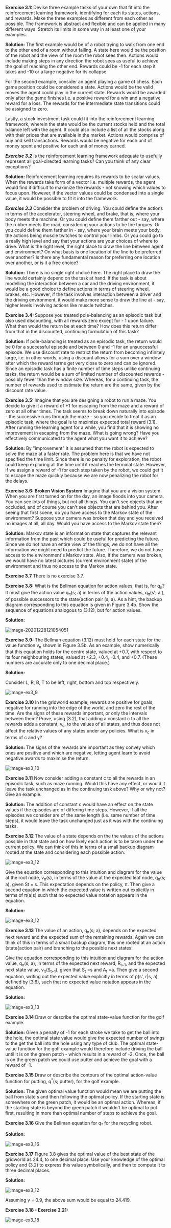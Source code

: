 <b>Exercise 3.1: </b> Devise three example tasks of your own that fit into the reinforcement learning framework, identifying for each its states, actions, and rewards. Make the three examples as different from each other as possible. The framework is abstract and  flexible and can be applied in many different ways. Stretch its limits in some way in at least one of your examples.

<b>Solution:</b> The first example would be of a robot trying to walk from one end to the other end of a room without falling. A state here would be the position of the robot and the view of the room the robot sees then. Actions would include making steps in any direction the robot sees as useful to achieve the goal of reaching the other end. Rewards could be -1 for each step it takes and -10 or a large negative for its collapse. 

   For the second example, consider an agent playing a game of chess. Each game position could be considered a state. Actions would be the valid moves the agent could play in the current state. Rewards would be awarded only after the game finishes i.e. a positive reward for a win and a negative reward for a loss. The rewards for the intermediate state transitions could be assigned to zero.

   Lastly, a stock investment task could fit into the reinforcement learning framework, wherein the state would be the current stocks held and the total balance left with the agent. It could also include a list of all the stocks along with their prices that are available in the market. Actions would comprise of buy and sell transactions. Rewards would be negative for each unit of money spent and positive for each unit of money earned. 

<b><i>Exercise 3.2</i></b> Is the reinforcement learning framework adequate to usefully represent all goal-directed learning tasks? Can you think of any clear exceptions?

<b>Solution:</b> Reinforcement learning requires its rewards to be scalar values. When the rewards take form of a vector i.e. multiple rewards, the agent would find it difficult to maximize the rewards - not knowing which values to focus upon. However, if the vector values could be condensed into a single value, it would be possible to fit it into the framework.

<b><i>Exercise 3.3</i></b> Consider the problem of driving. You could define the actions in terms of the accelerator, steering wheel, and brake, that is, where your body meets the machine. Or you could define them farther out - say, where the rubber meets the road, considering your actions to be tire torques. Or you could define them farther in - say, where your brain meets your body, the actions being muscle twitches to control your limbs. Or you could go to a really high level and say that your actions are your choices of where to drive. What is the right level, the right place to draw the line between agent and environment? On what basis is one location of the line to be preferred over another? Is there any fundamental reason for preferring one location over another, or is it a free choice?

<b>Solution:</b> There is no single right choice here. The right place to draw the line would certainly depend on the task at hand. If the task is about modelling the interaction between a car and the driving environment, it would be a good choice to define actions in terms of steering wheel, brakes, etc. However, if the task involves interaction between a driver and the driving environment, it would make more sense to draw the line at - say, higher levels involving actions like muscle twitches. 

<b>Exercise 3.4: </b> Suppose you treated pole-balancing as an episodic task but also used discounting, with all rewards zero except for - 1 upon failure. What then would the return be at each time? How does this return differ from that in the discounted, continuing formulation of this task?

<b>Solution:</b> If pole-balancing is treated as an episodic task, the return would be 0 for a successful episode and between 0 and -1 for an unsuccessful episode. We use discount rate to restrict the return from becoming infinitely large, i.e. in other words, using a discount allows for a sum over a  window after which the reward terms get very close to zero and can be ignored. Since an episodic task has a finite number of time steps unlike continuing tasks, the return would be a sum of limited number of discounted rewards - possibly fewer than the window size. Whereas, for a continuing task, the number of rewards used to estimate the return are the same, given by the discount rate value.

<b>Exercise 3.5: </b> Imagine that you are designing a robot to run a maze. You decide to give it a reward of +1 for escaping from the maze and a reward of zero at all other times. The task seems to break down naturally into episode - the successive runs through the maze - so you decide to treat it as an episodic task, where the goal is to maximize expected total reward (3.1). After running the learning agent for a while, you find that it is showing no improvement in escaping from the maze. What is going wrong? Have you effectively communicated to the agent what you want it to achieve?

<b>Solution:</b> By "improvement" it is assumed that the robot is expected to solve the maze at a faster rate. The problem here is that we have not specified the time limit. Since there is no penalty for exploration, the robot could keep exploring all the time until it reaches the terminal state. However, if we assign a reward of -1 for each step taken by the robot, we could get it to escape the maze quickly because we are now penalizing the robot for the delays.

 <b>Exercise 3.6: Broken Vision System</b> Imagine that you are a vision system. When you are first turned on for the day, an image  floods into your camera. You can see lots of things, but not all things. You can't see objects that are occluded, and of course you can't see objects that are behind you. After seeing that first scene, do you have access to the Markov state of the environment? Suppose your camera was broken that day and you received no images at all, all day. Would you have access to the Markov state then?

<b>Solution:</b> Markov state is an information state that captures the relevant information from the past which could be useful for predicting the future. Since we do not have an entire view of the things, we do not have all the information we might need to predict the future. Therefore, we do not have access to the environment's Markov state. Also, if the camera was broken, we would have no latest pictures (current environment state) of the environment and thus no access to the Markov state.

<b>Exercise 3.7</b> There is no exercise 3.7.

<b>Exercise 3.8:</b> What is the Bellman equation for action values, that is, for q<sub>&pi;</sub>? It must give the action value q<sub>&pi;</sub>(s; a) in terms of the action values, q<sub>&pi;</sub>(s'; a'), of possible successors to the state{action pair (s; a). As a hint, the backup diagram corresponding to this equation is given in Figure 3.4b. Show the sequence of equations analogous to (3.12), but for action values.

<b>Solution:</b>

![image-20201228121054051](images/ex38.PNG)

<b>Exercise 3.9:</b> The Bellman equation (3.12) must hold for each state for the value function v<sub>&pi;</sub> shown in Figure 3.5b. As an example, show numerically that this equation holds for the centre state, valued at +0.7, with respect to its four neighbouring states, valued at +2.3, +0.4, -0.4, and +0.7. (These numbers are accurate only to one decimal place.)

<b>Solution:</b> 

Consider L, R, B, T to be left, right, bottom and top respectively.

![image-ex3_9](images/ex3_9.jpg)

<b>Exercise 3.10</b> In the gridworld example, rewards are positive for goals, negative for running into the edge of the world, and zero the rest of the time. Are the signs of these rewards important, or only the intervals between them? Prove, using (3.2), that adding a constant c to all the rewards adds a constant, v<sub>c</sub>, to the values of all states, and thus does not affect the relative values of any states under any policies. What is v<sub>c</sub> in terms of c and &gamma;?

<b>Solution:</b> The signs of the rewards are important as they convey which ones are positive and which are negative, letting agent learn to avoid negative awards to maximise the return. 

![image-ex3_10](images/ex3_10.PNG)

<b>Exercise 3.11</b> Now consider adding a constant c to all the rewards in an episodic task, such as maze running. Would this have any effect, or would it leave the task unchanged as in the continuing task above? Why or why not? Give an example.

<b>Solution:</b> The addition of constant c would have an effect on the state values if the episodes are of differing time steps. However, if all the episodes we consider are of the same length (i.e. same number of time steps), it would leave the task unchanged just as it was with the continuing tasks.

<b>Exercise 3.12</b> The value of a state depends on the the values of the actions possible in that state and on how likely each action is to be taken under the current policy. We can think of this in terms of a small backup diagram rooted at the state and considering each possible action:

![image-ex3_12](images/ex3_12_ques.PNG)

Give the equation corresponding to this intuition and diagram for the value at the root node, v<sub>&pi;</sub>(s), in terms of the value at the expected leaf node, q<sub>&pi;</sub>(s; a), given St = s. This expectation depends on the policy, &pi;. Then give a second equation in which the expected value is written out explicitly in terms of &pi;(a|s) such that no expected value notation appears in the equation.

<b>Solution:</b> 

![image-ex3_12](images/ex3_12.PNG)

<b>Exercise 3.13</b> The value of an action, q<sub>&pi;</sub>(s; a), depends on the expected next reward and the expected sum of the remaining rewards. Again we can think of this in terms of a small backup diagram, this one rooted at an action (state{action pair) and branching to the possible next states:

Give the equation corresponding to this intuition and diagram for the action value, q<sub>&pi;</sub>(s; a), in terms of the expected next reward, R<sub>t+1</sub>, and the expected next state value, v<sub>&pi;</sub>(S<sub>t+1</sub>), given that S<sub>t</sub> =s and A<sub>t</sub> =a. Then give a second equation, writing out the expected value explicitly in terms of p(s', r|s, a) defined by (3.6), such that no expected value notation appears in the equation.

<b>Solution:</b>

![image-ex3_13](images/ex3_13.PNG)

<b>Exercise 3.14</b> Draw or describe the optimal state-value function for the golf example. 

<b>Solution:</b> Given a penalty of -1 for each stroke we take to get the ball into the hole, the optimal state value would give the expected number of swings to the get the ball into the hole using any type of club. The optimal state-value function for the golf example would therefore include driving the ball until it is on the green patch - which results in a reward of -2. Once, the ball is on the green patch we could use putter and achieve the goal with a reward of -1.

<b>Exercise 3.15</b> Draw or describe the contours of the optimal action-value function for putting, q<sup>*</sup>(s; putter), for the golf example.

<b>Solution:</b> The given optimal value function would mean we are putting the ball from state s and then following the optimal policy.   If the starting state is somewhere on the green patch, it would be an optimal action. Whereas, if the starting state is beyond the green patch it wouldn't be optimal to put first, resulting in more than optimal number of steps to achieve the goal.

<b>Exercise 3.16</b> Give the Bellman equation for q<sub>*</sub> for the recycling robot.

<b>Solution:</b> 

![image-ex3_16](images/ex3_16.PNG)

<b>Exercise 3.17</b> Figure 3.8 gives the optimal value of the best state of the gridworld as 24.4, to one decimal place. Use your knowledge of the optimal policy and (3.2) to express this value symbolically, and then to compute it to three decimal places.

<b>Solution:</b> 

![image-ex3_12](images/ex3_17.PNG)

Assuming &gamma; = 0.9, the above sum would be equal to 24.419.

<b>Exercise 3.18 - Exercise 3.21:</b>

![image-ex3_18](images/ex3_18.jpg)
